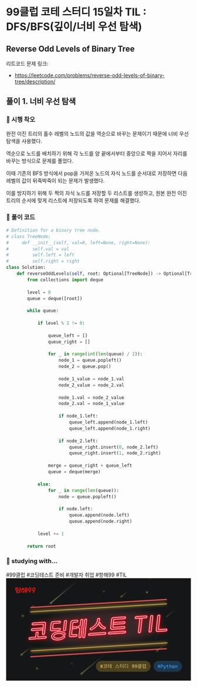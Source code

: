 # 99클럽 코테 스터디 15일차 TIL : DFS/BFS(깊이/너비 우선 탐색)

## Reverse Odd Levels of Binary Tree
리트코드 문제 링크:
- https://leetcode.com/problems/reverse-odd-levels-of-binary-tree/description/


## 풀이 1. 너비 우선 탐색

### 🤔 시행 착오
완전 이진 트리의 홀수 레벨의 노드의 값을 역순으로 바꾸는 문제이기 때문에 너비 우선 탐색을 사용했다.

역순으로 노드를 배치하기 위해 각 노드를 양 끝에서부터 중앙으로 짝을 지어서 자리를 바꾸는 방식으로 문제를 풀었다.

이때 기존의 BFS 방식에서 pop을 가져온 노드의 자식 노드를 순서대로 저장하면 다음 레벨의 값이 뒤죽박죽이 되는 문제가 발생했다.

이를 방지하기 위해 두 짝의 자식 노드를 저장할 두 리스트를 생성하고, 원본 완전 이진 트리의 순서에 맞게 리스트에 저장되도록 하여 문제를 해결했다.


### 🎉 풀이 코드
```python
# Definition for a binary tree node.
# class TreeNode:
#     def __init__(self, val=0, left=None, right=None):
#         self.val = val
#         self.left = left
#         self.right = right
class Solution:
    def reverseOddLevels(self, root: Optional[TreeNode]) -> Optional[TreeNode]:
        from collections import deque

        level = 0
        queue = deque([root])

        while queue:
   
            if level % 2 != 0:

                queue_left = []
                queue_right = []

                for _ in range(int(len(queue) / 2)):
                    node_1 = queue.popleft()
                    node_2 = queue.pop()

                    node_1_value = node_1.val
                    node_2_value = node_2.val

                    node_1.val = node_2_value
                    node_2.val = node_1_value

                    if node_1.left:
                        queue_left.append(node_1.left)
                        queue_left.append(node_1.right)
                    
                    if node_2.left:
                        queue_right.insert(0, node_2.left)
                        queue_right.insert(1, node_2.right)

                merge = queue_right + queue_left         
                queue = deque(merge)

            else:
                for _ in range(len(queue)):
                    node = queue.popleft()

                    if node.left:
                        queue.append(node.left)
                        queue.append(node.right)
                        
            level += 1     

        return root        

```

### 🏃 studying with...
#99클럽 #코딩테스트 준비 #개발자 취업 #항해99 #TIL
![til_thumbnail](./img/thmb_python.png)